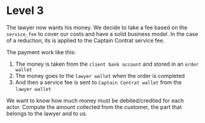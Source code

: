 # Level 3

The lawyer now wants his money.
We decide to take a fee based on the `service_fee` to cover our costs and have a solid business model.
In the case of a reduction, its is applied to the Captain Contrat service fee.

The payment work like this:
  1. The money is taken from the `client bank account` and stored in an `order wallet`
  2. The money goes to the `lawyer wallet` when the order is completed
  3. And then a service fee is sent to `Captain Contrat wallet` from the `lawyer wallet`

We want to know how much money must be debited/credited for each actor.
Compute the amount collected from the customer, the part that belongs to the lawyer and to us.
